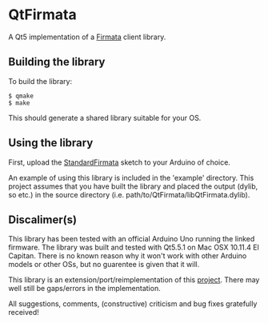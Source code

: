# QtFirmata
A Qt5 implementation of a [Firmata](https://github.com/firmata/arduino) client library.

## Building the library
To build the library:

```
$ qmake
$ make
```

This should generate a shared library suitable for your OS.

## Using the library
First, upload the [StandardFirmata](https://github.com/firmata/arduino/blob/master/examples/StandardFirmata/StandardFirmata.ino) sketch to your Arduino of choice.

An example of using this library is included in the 'example' directory. This project assumes that you have built the library and placed the output (dylib, so etc.) in the source directory (i.e. path/to/QtFirmata/libQtFirmata.dylib).

## Discalimer(s)
This library has been tested with an official Arduino Uno running the linked firmware. The library was built and tested with Qt5.5.1 on Mac OSX 10.11.4 El Capitan. There is no known reason why it won't work with other Arduino models or other OSs, but no guarentee is given that it will.

This library is an extension/port/reimplementation of this [project](https://code.google.com/archive/p/firmatator/). There may well still be gaps/errors in the implementation.

All suggestions, comments, (constructive) criticism and bug fixes gratefully received!
